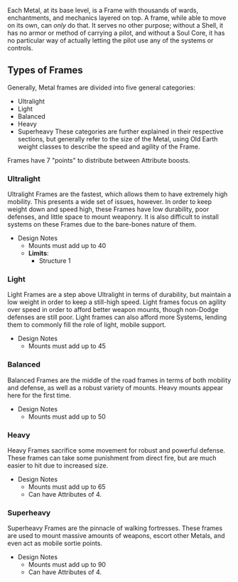 Each Metal, at its base level, is a Frame with thousands of wards, enchantments, and mechanics layered on top. A frame, while able to move on its own, can *only* do that. It serves no other purpose; without a Shell, it has no armor or method of carrying a pilot, and without a Soul Core, it has no particular way of actually letting the pilot use any of the systems or controls. 

## Types of Frames
Generally, Metal frames are divided into five general categories:
- Ultralight
- Light
- Balanced
- Heavy
- Superheavy
These categories are further explained in their respective sections, but generally refer to the size of the Metal, using Old Earth weight classes to describe the speed and agility of the Frame.

Frames have 7 "points" to distribute between Attribute boosts.

### Ultralight
Ultralight Frames are the fastest, which allows them to have extremely high mobility. This presents a wide set of issues, however. In order to keep weight down and speed high, these Frames have low durability, poor defenses, and little space to mount weaponry. It is also difficult to install systems on these Frames due to the bare-bones nature of them.
- Design Notes
	- Mounts must add up to 40
	- **Limits**: 
		- Structure 1
### Light
Light Frames are a step above Ultralight in terms of durability, but maintain a low weight in order to keep a still-high speed. Light frames focus on agility over speed in order to afford better weapon mounts, though non-Dodge defenses are still poor. Light frames can also afford more Systems, lending them to commonly fill the role of light, mobile support.
- Design Notes
	- Mounts must add up to 45
### Balanced
Balanced Frames are the middle of the road frames in terms of both mobility and defense, as well as a robust variety of mounts. Heavy mounts appear here for the first time. 
- Design Notes
	- Mounts must add up to 50
### Heavy
Heavy Frames sacrifice some movement for robust and powerful defense. These frames can take some punishment from direct fire, but are much easier to hit due to increased size. 
- Design Notes
	- Mounts must add up to 65
	- Can have Attributes of 4.
### Superheavy
Superheavy Frames are the pinnacle of walking fortresses. These frames are used to mount massive amounts of weapons, escort other Metals, and even act as mobile sortie points. 
- Design Notes
	- Mounts must add up to 90
	- Can have Attributes of 4.
